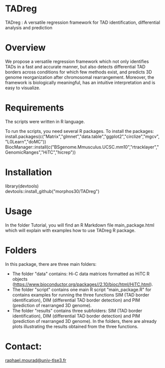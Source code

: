 # TADreg
TADreg : A versatile regression framework for TAD identification, differential analysis and prediction

# Overview
We propose a versatile regression framework which not only identifies TADs in a fast and accurate manner, but also detects
differential TAD borders across conditions for which few methods exist, and predicts 3D genome reorganization after chromosomal rearrangement. Moreover, the framework is biologically meaningful, has
an intuitive interpretation and is easy to visualize.

# Requirements

The scripts were written in R language.

To run the scripts, you need several R packages. To install the packages: 
install.packages(c("Matrix","glmnet","data.table","ggplot2","circlize","mgcv","L0Learn","doMC"))
BiocManager::install(c("BSgenome.Mmusculus.UCSC.mm10","rtracklayer","GenomicRanges","HiTC","hicrep"))

# Installation

library(devtools)  
devtools::install_github("morphos30/TADreg")  

# Usage

In the folder Tutorial, you will find an R Markdown file main_package.html which will explain with examples how to use TADreg R package.

# Folders

In this package, there are three main folders:

- The folder "data" contains: Hi-C data matrices formatted as HiTC R objects (https://www.bioconductor.org/packages//2.10/bioc/html/HiTC.html).
- The folder "script" contains one main R script "main_package.R" for contains examples for running the three functions SIM (TAD border identification), DIM (differential TAD border detection) and PIM (prediction of rearranged 3D genome). 
- The folder "results" contains three subfolders: SIM (TAD border identification), DIM (differential TAD border detection) and PIM (prediction of rearranged 3D genome). In the folders, there are already plots illustrating the results obtained from the three functions.


# Contact: 
raphael.mourad@univ-tlse3.fr
